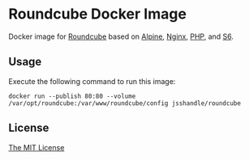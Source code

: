 # Roundcube Docker Image

Docker image for [Roundcube][1] based on [Alpine][2], [Nginx][3], [PHP][4], and [S6][5].

## Usage

Execute the following command to run this image:

```shell
docker run --publish 80:80 --volume /var/opt/roundcube:/var/www/roundcube/config jsshandle/roundcube
```

## License

[The MIT License](LICENSE)

[1]: https://roundcube.net/
[2]: https://github.com/gliderlabs/docker-alpine
[3]: https://www.nginx.com/
[4]: http://php.net/
[5]: http://skarnet.org/software/s6/
